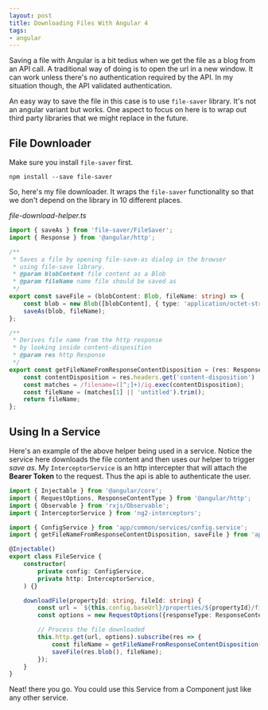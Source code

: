 ```yaml
---
layout: post
title: Downloading Files With Angular 4
tags:
- angular
---
```


Saving a file with Angular is a bit tedius when we get the file as a blog from an API call. A traditional way of doing is to open the url in a new window. It can work unless there's no authentication required by the API. In my situation though, the API validated authentication.

An easy way to save the file in this case is to use `file-saver` library. It's not an angular variant but works. One aspect to focus on here is to wrap out third party libraries that we might replace in the future.

## File Downloader

Make sure you install `file-saver` first.

```
npm install --save file-saver
```

So, here's my file downloader. It wraps the `file-saver` functionality so that we don't depend on the library in 10 different places. 

*file-download-helper.ts*
```typescript
import { saveAs } from 'file-saver/FileSaver';
import { Response } from '@angular/http';

/**
 * Saves a file by opening file-save-as dialog in the browser
 * using file-save library.
 * @param blobContent file content as a Blob
 * @param fileName name file should be saved as
 */
export const saveFile = (blobContent: Blob, fileName: string) => {
    const blob = new Blob([blobContent], { type: 'application/octet-stream' });
    saveAs(blob, fileName);
};

/**
 * Derives file name from the http response
 * by looking inside content-disposition
 * @param res http Response
 */
export const getFileNameFromResponseContentDisposition = (res: Response) => {
    const contentDisposition = res.headers.get('content-disposition') || '';
    const matches = /filename=([^;]+)/ig.exec(contentDisposition);
    const fileName = (matches[1] || 'untitled').trim();
    return fileName;
};
```

## Using In a Service

Here's an example of the above helper being used in a service.
Notice the service here downloads the file content and then uses our helper to trigger *save as*. My `InterceptorService` is an http intercepter that will attach the **Bearer Token** to the request. Thus the api is able to authenticate the user.

```typescript
import { Injectable } from '@angular/core';
import { RequestOptions, ResponseContentType } from '@angular/http';
import { Observable } from 'rxjs/Observable';
import { InterceptorService } from 'ng2-interceptors';

import { ConfigService } from 'app/common/services/config.service';
import { getFileNameFromResponseContentDisposition, saveFile } from 'app/core/helpers/file-download-helper';

@Injectable()
export class FileService {
    constructor(
        private config: ConfigService,
        private http: InterceptorService,
    ) {}

    downloadFile(propertyId: string, fileId: string) {
        const url = `${this.config.baseUrl}/properties/${propertyId}/files/${fileId}`;
        const options = new RequestOptions({responseType: ResponseContentType.Blob });

        // Process the file downloaded
        this.http.get(url, options).subscribe(res => {
            const fileName = getFileNameFromResponseContentDisposition(res);
            saveFile(res.blob(), fileName);
        });
    }
}
```

Neat! there you go. You could use this Service from a Component just like any other service.